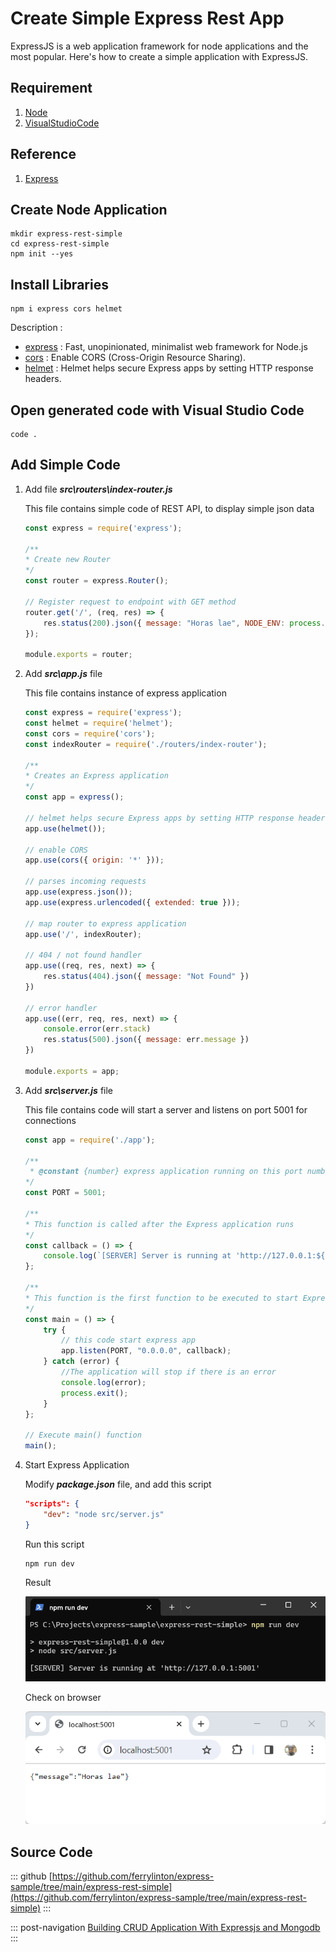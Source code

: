 #   Create Simple Express Rest App

ExpressJS is a web application framework for node applications and the most popular. Here's how to create a simple application with ExpressJS.

##  Requirement

1.  [Node](https://nodejs.org/en)
1.  [VisualStudioCode](https://code.visualstudio.com/)

##  Reference

1.  [Express](https://expressjs.com/en/starter/installing.html)

##  Create Node Application

```console
mkdir express-rest-simple
cd express-rest-simple
npm init --yes
```
##  Install Libraries

```console
npm i express cors helmet
```

Description :
-   [express](https://expressjs.com/) : Fast, unopinionated, minimalist web framework for Node.js
-   [cors](https://github.com/expressjs/cors#readme) : Enable CORS (Cross-Origin Resource Sharing).
-   [helmet](https://helmetjs.github.io/) : Helmet helps secure Express apps by setting HTTP response headers.

##  Open generated code with Visual Studio Code

```console
code .
```

##  Add Simple Code

1.  Add file ***src\routers\index-router.js***
    
    This file contains simple code of REST API, to display simple json data

    ```js
    const express = require('express');

    /**
    * Create new Router
    */
    const router = express.Router();

    // Register request to endpoint with GET method
    router.get('/', (req, res) => {
        res.status(200).json({ message: "Horas lae", NODE_ENV: process.env.NODE_ENV });
    });

    module.exports = router;
    ```

1.  Add ***src\app.js*** file

    This file contains instance of express application

    ```js
    const express = require('express');
    const helmet = require('helmet');
    const cors = require('cors');
    const indexRouter = require('./routers/index-router');

    /**
    * Creates an Express application
    */
    const app = express();

    // helmet helps secure Express apps by setting HTTP response headers
    app.use(helmet());

    // enable CORS
    app.use(cors({ origin: '*' }));

    // parses incoming requests
    app.use(express.json());
    app.use(express.urlencoded({ extended: true }));

    // map router to express application
    app.use('/', indexRouter);

    // 404 / not found handler
    app.use((req, res, next) => {
        res.status(404).json({ message: "Not Found" })
    })

    // error handler
    app.use((err, req, res, next) => {
        console.error(err.stack)
        res.status(500).json({ message: err.message })
    })

    module.exports = app;
    ```

1.  Add ***src\server.js*** file

    This file contains code will start a server and listens on port 5001 for connections

    ```js
    const app = require('./app');
    
    /**
     * @constant {number} express application running on this port number
    */
    const PORT = 5001;

    /**
    * This function is called after the Express application runs
    */
    const callback = () => {
        console.log(`[SERVER] Server is running at 'http://127.0.0.1:${PORT}'`);
    };

    /**
    * This function is the first function to be executed to start Express application.
    */
    const main = () => {
        try {
            // this code start express app
            app.listen(PORT, "0.0.0.0", callback);
        } catch (error) {
            //The application will stop if there is an error
            console.log(error);
            process.exit();
        }
    };

    // Execute main() function
    main();
    ```

1.  Start Express Application

    Modify ***package.json*** file, and add this script

    ```json
    "scripts": {
		"dev": "node src/server.js"
	}
    ```
    Run this script

    ```console
    npm run dev
    ```

    Result

    ![express-rest-simple-01.png](express-rest-simple-01.png)
    
    Check on browser

    ![express-rest-simple-02.png](express-rest-simple-02.png)


##  Source Code

::: github
[https://github.com/ferrylinton/express-sample/tree/main/express-rest-simple](https://github.com/ferrylinton/express-sample/tree/main/express-rest-simple)
:::

::: post-navigation
[Building CRUD Application With Expressjs and Mongodb](/post/express-rest-mongodb-crud "next")
:::